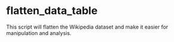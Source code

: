 # flatten_data_table

This script will flatten the Wikipedia dataset and make it easier for manipulation and analysis.

